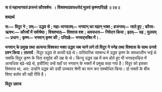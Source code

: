 **स तं महाभागवतं व्रजन्तं कौरवर्षभ: ।** **विश्रश्भादवयधत्तेदं मुलयं कृष्णपरिग्रहे ॥ २४॥** 

**शब्दार्थ** 

**स:—** **विदुर ने** **; तम्—** **उद्धव से** **; महा-भागवतम्—** **भगवान् का महान् भक्त** **; व्रजन्तम्—** **जाते हुए** **; कौरव-ऋषभ:—** **कौरवों में** **सर्वश्रेष्ठ** **; विश्रश्भात्—** **विश्वास वश** **; अवयधत्त—** **निवेदन किया** **; इदम्—** **यह** **; मुलयम्—** **प्रधान** **; कृष्ण—** **भगवान् कृष्ण की** **;** **परिग्रहे—** **भगवद्भक्ति में।** **.** 

**भगवान् के प्रमुख तथा अत्यन्त विश्वस्त भक्त उद्धव जब जाने लगे तो विदुर ने स्नेह तथा** **विश्वास के साथ उनसे प्रश्न किया।** **तात्पर्य** : विदुर उद्धव से काफी बड़े थे। पारिवारिक सश्बन्ध में उद्धव कृष्ण के समकालीन भाई थे जबकि विदुर कृष्ण के पिता वसुदेव की उम्र के थे। किन्तु उद्धव उम्र में कम होते हुए भी भगवद्भकि्त में अत्यधिक बढ़े-चढ़े थे, इसीलिए उन्हें यहाँ पर भगवान् के भक्तों में प्रमुख कहा गया है। विदुर को इसका विश्वास था, अत: उन्होंने उद्धव को उसी उच्चतर श्रेणी का मान कर सश्बोधित किया। दो भक्तों के बीच शिष्ट बर्ताव की यही रीति है।  

**विदुर उवाच** 